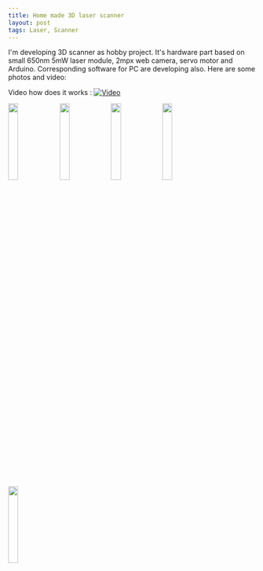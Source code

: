 ```yaml
---
title: Home made 3D laser scanner
layout: post
tags: Laser, Scanner
---
```



I'm developing 3D scanner as hobby project. It's hardware part based on
small 650nm 5mW laser module, 2mpx web camera, servo motor and Arduino.
Corresponding software for PC are developing also. Here are some photos
and video:

Video how does it works :
[![Video](http://img.youtube.com/vi/O0wbReu0ksE/0.jpg)](http://www.youtube.com/watch?v=O0wbReu0ksE)

<img src="{{site.url}}/images/laser/IMG_5625_1.jpg" width="20%"/>
<img src="{{site.url}}/images/laser/IMG_5627_1.jpg" width="20%"/>
<img src="{{site.url}}/images/laser/IMG_5628_1.jpg" width="20%"/>
<img src="{{site.url}}/images/laser/IMG_5631_1.jpg" width="20%"/>
<img src="{{site.url}}/images/laser/IMG_5632_1.jpg" width="20%"/>
